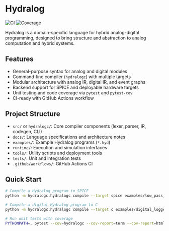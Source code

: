 # Hydralog

![CI](https://github.com/its-not-rocket-science/hydralog-lang/actions/workflows/ci.yml/badge.svg)
![Coverage](https://img.shields.io/badge/coverage-dynamic-lightgrey)


Hydralog is a domain-specific language for hybrid analog-digital programming, designed to bring structure and abstraction to analog computation and hybrid systems.

## Features
- General-purpose syntax for analog and digital modules
- Command-line compiler (`hydralogc`) with multiple targets
- Modular architecture with analog IR, digital IR, and event graphs
- Backend support for SPICE and deployable hardware targets
- Unit testing and code coverage via `pytest` and `pytest-cov`
- CI-ready with GitHub Actions workflow

## Project Structure

- `src/` or `hydralogc/`: Core compiler components (lexer, parser, IR, codegen, CLI)
- `docs/`: Language specifications and architecture notes
- `examples/`: Example Hydralog programs (`*.hyd`)
- `runtime/`: Execution and simulation interfaces
- `tools/`: Utility scripts and deployment tools
- `tests/`: Unit and integration tests
- `.github/workflows/`: GitHub Actions CI

## Quick Start
```bash
# Compile a Hydralog program to SPICE
python -m hydralogc.hydralogc compile --target spice examples/low_pass_filter.hyd -o out.cir

# Compile a digital Hydralog program to C
python -m hydralogc.hydralogc compile --target c examples/digital_logger.hyd -o out.c

# Run unit tests with coverage
PYTHONPATH=. pytest --cov=hydralogc --cov-report=term --cov-report=html
